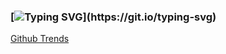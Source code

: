 ### [![Typing SVG](https://readme-typing-svg.herokuapp.com?duration=3000&lines=Hello+There+!)](https://git.io/typing-svg)

[Github Trends](https://api.githubtrends.io/user/svg/tmollov/langs?time_range=one_year&include_private=True&theme=classic)
<!--
**tmollov/tmollov** is a ✨ _special_ ✨ repository because its `README.md` (this file) appears on your GitHub profile.

Here are some ideas to get you started:

- 🔭 I’m currently working on ...
- 🌱 I’m currently learning ...
- 👯 I’m looking to collaborate on ...
- 🤔 I’m looking for help with ...
- 💬 Ask me about ...
- 📫 How to reach me: ...
- 😄 Pronouns: ...
- ⚡ Fun fact: ...
-->
